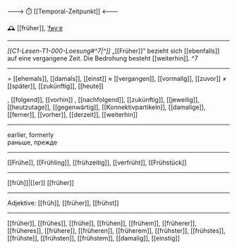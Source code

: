 ---> ⏱️ [[Temporal-Zeitpunkt]] <---

🕰️ [[früher]], [ˈfʁyːɐ](https://youglish.com/pronounce/früher/german)

---
*[[C1-Lesen-T1-000-Loesung#^7|^]]* „[[Früher]]“ bezieht sich [[ebenfalls]] auf eine vergangene Zeit. Die Bedrohung besteht [[weiterhin]]. ^7


---
= [[ehemals]], [[damals]], [[einst]]
≈ [[vergangen]], [[vormalig]], [[zuvor]]
≠ [[später]], [[zukünftig]], [[heute]]

, [[folgend]], [[vorhin]]
, [[nachfolgend]], [[zukünftig]], [[jeweilig]], [[heutzutage]], [[gegenwärtig]], [[Konnektivpartikeln]], [[damalige]], [[ferner]], [[vorher]], [[derzeit]], [[weiterhin]]

---
earlier, formerly  
раньше, прежде

---
[[Frühe]], [[Frühling]], [[frühzeitig]], [[verfrüht]], [[Frühstück]]

---
[[früh]]|[[er]]
[[früher]]


---
Adjektive: [[früh]], [[früher]], [[frühst]]

---
[[früher]], [[frühes]], [[frühe]], [[frühen]], [[frühem]], [[früherer]], [[früheres]], [[frühere]], [[früheren]], [[früherem]], [[frühster]], [[frühstes]], [[frühste]], [[frühsten]], [[frühstem]], [[damalig]], [[einstig]]